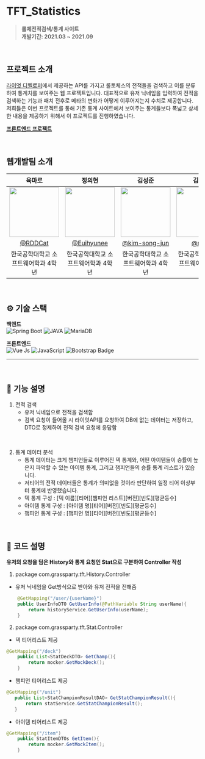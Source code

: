 # TFT_Statistics
> **롤체전적검색/통계 사이트** <br/> **개발기간: 2021.03 ~ 2021.09** <br/> 
<br/>

## 프로젝트 소개 

[라이엇 디벨로퍼](https://developer.riotgames.com/)에서 제공하는 API를 가지고 롤토체스의 전적들을 검색하고 이를 분류하여 통계치를 보여주는 웹 프로젝트입니다. 대표적으로 유저 닉네임을 입력하여 전적을 검색하는 기능과 패치 전후로 메타의 변화가 어떻게 이루어지는지 수치로 제공합니다. 저희들은 이번 프로젝트를 통해 기존 통계 사이트에서 보여주는 통계들보다 폭넓고 상세한 내용을 제공하기 위해서 이 프로젝트를 진행하였습니다.


**[프론트엔드 프로젝트](https://github.com/nulzi/MaroMaro)** 

<br/>

## 웹개발팀 소개 

|육마로|정의현|김성준|김태영|
|:---:|:---:|:---:|:---:|
|<img width="130px" src="https://avatars.githubusercontent.com/u/55569476?v=4"/>|<img width="130px" src="https://avatars.githubusercontent.com/u/98465697?v=4"/>|<img width="130px" src="https://avatars.githubusercontent.com/u/90247223?v=4"/>|<img width="130px" src="https://avatars.githubusercontent.com/u/74344132?v=4"/>|
|[@RDDCat](https://github.com/RDDcat)|[@Euihyunee](https://github.com/Euihyunee)|[@kim-song-jun](https://github.com/kim-song-jun)|[@nulzi](https://github.com/nulzi)|
|한국공학대학교 소프트웨어학과 4학년|한국공학대학교 소프트웨어학과 4학년|한국공학대학교 소프트웨어학과 4학년|한국공학대학교 소프트웨어학과 4학년|
<br/>


## ⚙️ 기술 스택

**백엔드**  
![Spring Boot](https://camo.githubusercontent.com/bc562412c99f666d8c2f62485201afe06dec01a60e4a2879a350197dcfb7acc5/68747470733a2f2f696d672e736869656c64732e696f2f62616467652f737072696e672d3644423333463f7374796c653d666f722d7468652d6261646765266c6f676f3d737072696e67266c6f676f436f6c6f723d7768697465) ![JAVA](https://camo.githubusercontent.com/a0f9c9f1295e65f8c081e5e6073840e309726163c310542f8c0acb5aa60ba5ad/68747470733a2f2f696d672e736869656c64732e696f2f62616467652f4a4156412d3030373339363f7374796c653d666f722d7468652d6261646765266c6f676f3d6a617661266c6f676f436f6c6f723d7768697465) ![MariaDB](https://camo.githubusercontent.com/876c5ee70891ede4dbc02eda4cfb28ad64f5c12bcb86c1110bbb7026e66c5a4e/68747470733a2f2f696d672e736869656c64732e696f2f62616467652f6d6172696144422d3030333534353f7374796c653d666f722d7468652d6261646765266c6f676f3d6d617269614442266c6f676f436f6c6f723d7768697465)

**프론트엔드**  
![Vue Js](https://camo.githubusercontent.com/93d5f331c22892dda02fa83b38023151c176f47cc2afc7033b55012172b2aeb1/68747470733a2f2f696d672e736869656c64732e696f2f62616467652f5675652e6a732d3446433038443f6c6f676f3d767565646f746a73266c6f676f436f6c6f723d666666267374796c653d666c6174) ![JavaScript](https://camo.githubusercontent.com/735bae248e07b7c9283e5e4e482c9992e3b4651312bdfbde23d0b13515220f1c/68747470733a2f2f696d672e736869656c64732e696f2f62616467652f4a6176615363726970742d4637444631453f6c6f676f3d6a617661736372697074266c6f676f436f6c6f723d303030267374796c653d666c6174) ![Bootstrap Badge](https://img.shields.io/badge/Bootstrap-7952B3?logo=bootstrap&logoColor=fff&style=flat-square)

---
<br/>

## 📱 기능 설명 

1. 전적 검색
    - 유저 닉네임으로 전적을 검색함
    - 검색 요청이 들어올 시 라이엇API를 요청하여 DB에 없는 데이터는 저장하고,  
    DTO로 정제하여 전적 검색 요청에 응답함 

<br/>

2. 통계 데이터 분석 
    - 통계 데이터는 크게 챔피언들로 이루어진 덱 통계와, 어떤 아이템들이 승률이 높은지 파악할 수 있는 아이템 통계, 그리고 챔피언들의 승률 통계 리스트가 있습니다. 
    - 저티어의 전적 데이터들은 통계가 의미없을 것이라 판단하여 일정 티어 이상부터 통계에 반영했습니다.
    - 덱 통계 구성 : [덱 이름][티어][챔피언 리스트][버전][빈도][평균등수]
    - 아이템 통계 구성 : [아이템 명][티어][버전][빈도][평균등수]
    - 챔피언 통계 구성 : [챔피언 명][티어][버전][빈도][평균등수]

<br/>

## 🔐 코드 설명 

**유저의 요청을 담은 History와 통계 요청인 Stat으로 구분하여 Controller 작성**
<br/>

1. package com.grassparty.tft.History.Controller

- 유저 닉네임을 Get방식으로 받아와 유저 전적을 전해줌
```java
    @GetMapping("/user/{userName}")
    public UserInfoDTO GetUserInfo(@PathVariable String userName){
        return historyService.GetUserInfo(userName);
    }
```

2. package com.grassparty.tft.Stat.Controller

- 덱 티어리스트 제공 
```java
@GetMapping("/deck")
    public List<StatDeckDTO> GetChamp(){
        return mocker.GetMockDeck();
    }
```  
- 챔피언 티어리스트 제공
 ```java
@GetMapping("/unit")
    public List<StatChampionResultDAO> GetStatChampionResult(){
        return statService.GetStatChampionResult();
    }
```
- 아이템 티어리스트 제공 
```java
@GetMapping("/item")
    public StatItemDTOs GetItem(){
        return mocker.GetMockItem();
    }
```